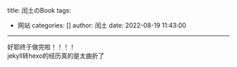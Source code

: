 title: 闰土のBook
tags:
  - 网站
categories: []
author: 闰土
date: 2022-08-19 11:43:00
---
好耶终于做完啦！！！！    
jekyll转hexo的经历真的是太曲折了
